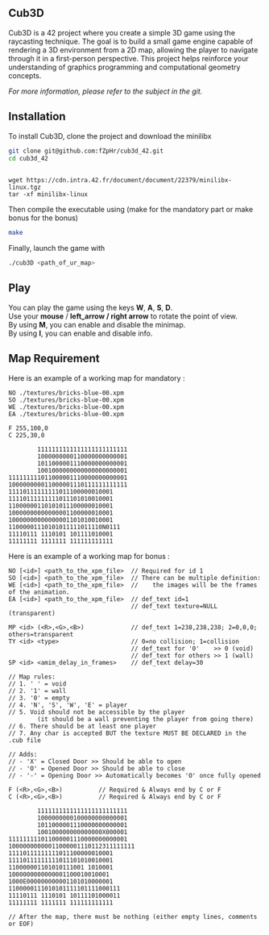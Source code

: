 ## Cub3D

Cub3D is a 42 project where you create a simple 3D game using the raycasting technique. The goal is to build a small game engine capable of rendering a 3D environment from a 2D map, allowing the player to navigate through it in a first-person perspective. This project helps reinforce your understanding of graphics programming and computational geometry concepts.

*For more information, please refer to the subject in the git.*

## Installation

To install Cub3D, clone the project and download the minilibx

```bash
git clone git@github.com:fZpHr/cub3d_42.git
cd cub3d_42
  
```
```Downloading the minilibx
wget https://cdn.intra.42.fr/document/document/22379/minilibx-linux.tgz
tar -xf minilibx-linux
```
Then compile the executable using (make for the mandatory part or make bonus for the bonus)
```bash
make
```
Finally, launch the game with

```bash
./cub3D <path_of_ur_map>
```

    
## Play

You can play the game using the keys **W**, **A**, **S**, **D**.  
Use your **mouse** / **left_arrow / right arrow** to rotate the point of view.  
By using **M**, you can enable and disable the minimap.  
By using **I**, you can enable and disable info.  

## Map Requirement
Here is an example of a working map for mandatory :
```
NO ./textures/bricks-blue-00.xpm
SO ./textures/bricks-blue-00.xpm
WE ./textures/bricks-blue-00.xpm
EA ./textures/bricks-blue-00.xpm

F 255,100,0
C 225,30,0

        1111111111111111111111111
        1000000000110000000000001
        1011000001110000000000001
        1001000000000000000000001
111111111011000001110000000000001
100000000011000001110111111111111
11110111111111011100000010001
11110111111111011101010010001
11000000110101011100000010001
10000000000000001100000010001
10000000000000001101010010001
11000001110101011111011110N0111
11110111 1110101 101111010001
11111111 1111111 111111111111
```
Here is an example of a working map for bonus :
```
NO [<id>] <path_to_the_xpm_file>  // Required for id 1
SO [<id>] <path_to_the_xpm_file>  // There can be multiple definition:
WE [<id>] <path_to_the_xpm_file>  //    the images will be the frames of the animation.
EA [<id>] <path_to_the_xpm_file>  // def_text id=1
                                  // def_text texture=NULL (transparent)

MP <id> (<R>,<G>,<B>)             // def_text 1=238,238,238; 2=0,0,0; others=transparent
TY <id> <type>                    // 0=no collision; 1=collision
                                  // def_text for '0'    >> 0 (void)
                                  // def_text for others >> 1 (wall)
SP <id> <amim_delay_in_frames>    // def_text delay=30

// Map rules:
// 1. ' ' = void
// 2. '1' = wall
// 3. '0' = empty
// 4. 'N', 'S', 'W', 'E' = player
// 5. Void should not be accessible by the player
        (it should be a wall preventing the player from going there)
// 6. There should be at least one player
// 7. Any char is accepted BUT the texture MUST BE DECLARED in the .cub file

// Adds:
// - 'X' = Closed Door >> Should be able to open
// - 'O' = Opened Door >> Should be able to close
// - '-' = Opening Door >> Automatically becomes 'O' once fully opened

F (<R>,<G>,<B>)          // Required & Always end by C or F
C (<R>,<G>,<B>)          // Required & Always end by C or F

        1111111111111111111111111
        1000000000100000000000001
        1011000001110000000000001
        100100000000000000X000001
111111111011000001110000000000001
10000000000011000001110112311111111
11110111111111011100000010001
11110111111111011101010010001
110000001101010111001 1010001
1000000000000001100010010001
1000E000000000001101010000001
1100000111010101111101111000111
11110111 1110101 10111101000011
11111111 1111111 111111111111

// After the map, there must be nothing (either empty lines, comments or EOF)
```
